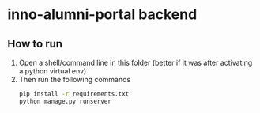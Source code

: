 # inno-alumni-portal backend

## How to run
1. Open a shell/command line in this folder (better if it was after activating a python virtual env)
2. Then run the following commands
    ```bash
    pip install -r requirements.txt
    python manage.py runserver
    ```
